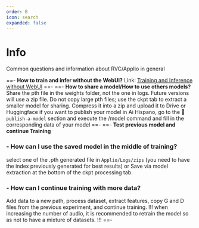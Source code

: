 ```yaml
---
order: B
icon: search
expanded: false
---
```



# Info 

Common questions and information about RVC/Applio in general

==- **How to train and infer without the WebUI?**
Link: [Training and Inference without WebUI](https://huggingface.co/lj1995/VoiceConversionWebUI/blob/main/myinfer-v2-0528.py)
==-
==- **How to share a model/How to use others models?**
Share the pth file in the weights folder, not the one in logs. Future versions will use a zip file. Do not copy large pth files; use the ckpt tab to extract a smaller model for sharing. Compress it into a zip and upload it to Drive or Huggingface if you want to publish your model in Ai Hispano, go to the :envelope_with_arrow:`publish-a-model` section and execute the /model command and fill in the corresponding data of your model
==-
==- **Test previous model and continue Training**
### - How can I use the saved model in the middle of training?

select one of the .pth generated file in `Applio/Logs/zips` (you need to have the index previously generated for best results) or Save via model extraction at the bottom of the ckpt processing tab.

### - How can I continue training with more data?

Add data to a new path, process dataset, extract features, copy G and D files from the previous experiment, and continue training.
!!!
when increasing the number of audio, it is recommended to retrain the model so as not to have a mixture of datasets. 
!!!
==-
